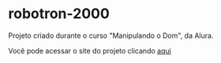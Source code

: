 # robotron-2000
 Projeto criado durante o curso "Manipulando o Dom", da Alura.

Você pode acessar o site do projeto clicando <a href="https://peixoto1990.github.io/robotron-2000/" target="_blank">aqui</a>